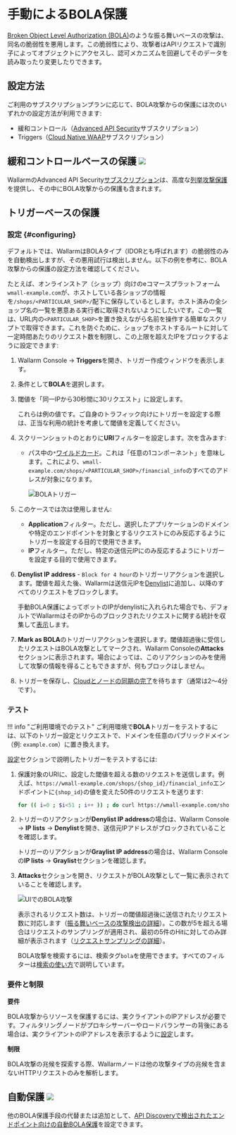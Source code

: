 # 手動によるBOLA保護

[Broken Object Level Authorization (BOLA)](../../attacks-vulns-list.md#broken-object-level-authorization-bola)のような振る舞いベースの攻撃は、同名の脆弱性を悪用します。この脆弱性により、攻撃者はAPIリクエストで識別子によってオブジェクトにアクセスし、認可メカニズムを回避してそのデータを読み取ったり変更したりできます。

## 設定方法

ご利用のサブスクリプションプランに応じて、BOLA攻撃からの保護には次のいずれかの設定方法が利用できます:

* 緩和コントロール（[Advanced API Security](../../about-wallarm/subscription-plans.md#core-subscription-plans)サブスクリプション）
* Triggers（[Cloud Native WAAP](../../about-wallarm/subscription-plans.md#core-subscription-plans)サブスクリプション）

## 緩和コントロールベースの保護 <a href="../../../about-wallarm/subscription-plans/#core-subscription-plans"><img src="../../../images/api-security-tag.svg" style="border: none;"></a>

WallarmのAdvanced API Security[サブスクリプション](../../about-wallarm/subscription-plans.md#core-subscription-plans)は、高度な[列挙攻撃保護](../../api-protection/enumeration-attack-protection.md)を提供し、その中にBOLA攻撃からの保護も含まれます。

## トリガーベースの保護

### 設定 {#configuring}

デフォルトでは、WallarmはBOLAタイプ（IDORとも呼ばれます）の脆弱性のみを自動検出しますが、その悪用試行は検出しません。以下の例を参考に、BOLA攻撃からの保護の設定方法を確認してください。

たとえば、オンラインストア（ショップ）向けのeコマースプラットフォーム`wmall-example.com`が、ホストしている各ショップの情報を`/shops/<PARTICULAR_SHOP>/`配下に保存しているとします。ホスト済みの全ショップ名の一覧を悪意ある実行者に取得されないようにしたいです。この一覧は、URL内の`<PARTICULAR_SHOP>`を置き換えながら名前を操作する簡単なスクリプトで取得できます。これを防ぐために、ショップをホストするルートに対して一定時間あたりのリクエスト数を制限し、この上限を超えたIPをブロックするように設定できます:

1. Wallarm Console → **Triggers**を開き、トリガー作成ウィンドウを表示します。
1. 条件として**BOLA**を選択します。
1. 閾値を「同一IPから30秒間に30リクエスト」に設定します。

    これらは例の値です。ご自身のトラフィック向けにトリガーを設定する際は、正当な利用の統計を考慮して閾値を定義してください。

1. スクリーンショットのとおりに**URI**フィルターを設定します。次を含みます:

    * パス中の`*`[ワイルドカード](../../user-guides/rules/rules.md#using-wildcards)。これは「任意の1コンポーネント」を意味します。これにより、`wmall-example.com/shops/<PARTICULAR_SHOP>/financial_info`のすべてのアドレスが対象になります。

        ![BOLAトリガー](../../images/user-guides/triggers/trigger-example7-4.8.png)

1. このケースでは次は使用しません: 

    * **Application**フィルター。ただし、選択したアプリケーションのドメインや特定のエンドポイントを対象とするリクエストにのみ反応するようにトリガーを設定する目的で使用できます。
    * **IP**フィルター。ただし、特定の送信元IPにのみ反応するようにトリガーを設定する目的で使用できます。

1. **Denylist IP address** - `Block for 4 hour`のトリガーリアクションを選択します。閾値を超えた後、Wallarmは送信元IPを[Denylist](../../user-guides/ip-lists/overview.md)に追加し、以降のすべてのリクエストをブロックします。

    手動BOLA保護によってボットのIPがdenylistに入れられた場合でも、デフォルトでWallarmはそのIPからのブロックされたリクエストに関する統計を収集して[表示](../../user-guides/ip-lists/overview.md#requests-from-denylisted-ips)します。

1. **Mark as BOLA**のトリガーリアクションを選択します。閾値超過後に受信したリクエストはBOLA攻撃としてマークされ、Wallarm Consoleの**Attacks**セクションに表示されます。場合によっては、このリアクションのみを使用して攻撃の情報を得ることもできますが、何もブロックはしません。
1. トリガーを保存し、[Cloudとノードの同期の完了](../configure-cloud-node-synchronization-en.md)を待ちます（通常は2〜4分です）。

### テスト

!!! info "ご利用環境でのテスト"
    ご利用環境で**BOLA**トリガーをテストするには、以下のトリガー設定とリクエストで、ドメインを任意のパブリックドメイン（例: `example.com`）に置き換えます。

[設定](#configuring)セクションで説明したトリガーをテストするには:

1. 保護対象のURIに、設定した閾値を超える数のリクエストを送信します。例えば、`https://wmall-example.com/shops/{shop_id}/financial_info`エンドポイントに`{shop_id}`の値を変えた50件のリクエストを送ります:

    ```bash
    for (( i=0 ; $i<51 ; i++ )) ; do curl https://wmall-example.com/shops/$i/financial_info ; done
    ```
1. トリガーのリアクションが**Denylist IP address**の場合は、Wallarm Console → **IP lists** → **Denylist**を開き、送信元IPアドレスがブロックされていることを確認します。

    トリガーのリアクションが**Graylist IP address**の場合は、Wallarm Consoleの**IP lists** → **Graylist**セクションを確認します。
1. **Attacks**セクションを開き、リクエストがBOLA攻撃として一覧に表示されていることを確認します。

    ![UIでのBOLA攻撃](../../images/user-guides/events/bola-attack.png)

    表示されるリクエスト数は、トリガーの閾値超過後に送信されたリクエスト数に対応します（[振る舞いベースの攻撃検出の詳細](../../attacks-vulns-list.md#attack-types)）。この数が5を超える場合はリクエストのサンプリングが適用され、最初の5件のHitに対してのみ詳細が表示されます（[リクエストサンプリングの詳細](../../user-guides/events/grouping-sampling.md#sampling-of-hits)）。

    BOLA攻撃を検索するには、検索タグ`bola`を使用できます。すべてのフィルターは[検索の使い方](../../user-guides/search-and-filters/use-search.md)で説明しています。

### 要件と制限

**要件**

BOLA攻撃からリソースを保護するには、実クライアントのIPアドレスが必要です。フィルタリングノードがプロキシサーバーやロードバランサーの背後にある場合は、実クライアントのIPアドレスを表示するように[設定](../using-proxy-or-balancer-en.md)します。

**制限**

BOLA攻撃の兆候を探索する際、Wallarmノードは他の攻撃タイプの兆候を含まないHTTPリクエストのみを解析します。

## 自動保護  <a href="../../../about-wallarm/subscription-plans/#core-subscription-plans"><img src="../../../images/api-security-tag.svg" style="border: none;"></a>

他のBOLA保護手段の代替または追加として、[API Discoveryで検出されたエンドポイント向けの自動BOLA保護](protecting-against-bola.md)を設定できます。